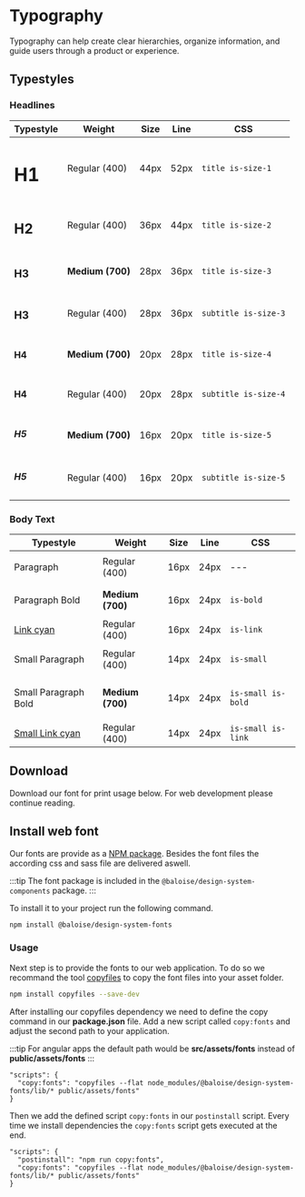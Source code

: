 # Typography

Typography can help create clear hierarchies, organize information, and guide users through a product or experience.

## Typestyles

### Headlines

| Typestyle                                                         | Weight           | Size | Line | CSS                  |
| ----------------------------------------------------------------- | ---------------- | ---- | ---- | -------------------- |
| <div class="bal-app"><h1 class="title is-size-1">H1</h1></div>    | Regular (400)    | 44px | 52px | `title is-size-1`    |
| <div class="bal-app"><h2 class="title is-size-2">H2</h2></div>    | Regular (400)    | 36px | 44px | `title is-size-2`    |
| <div class="bal-app"><h3 class="title is-size-3">H3</h3></div>    | **Medium (700)** | 28px | 36px | `title is-size-3`    |
| <div class="bal-app"><h3 class="subtitle is-size-3">H3</h3></div> | Regular (400)    | 28px | 36px | `subtitle is-size-3` |
| <div class="bal-app"><h4 class="title is-size-4">H4</h4></div>    | **Medium (700)** | 20px | 28px | `title is-size-4`    |
| <div class="bal-app"><h4 class="subtitle is-size-4">H4</h4></div> | Regular (400)    | 20px | 28px | `subtitle is-size-4` |
| <div class="bal-app"><h5 class="title is-size-5">H5</h5></div>    | **Medium (700)** | 16px | 20px | `title is-size-5`    |
| <div class="bal-app"><h5 class="subtitle is-size-5">H5</h5></div> | Regular (400)    | 16px | 20px | `subtitle is-size-5` |

### Body Text

| Typestyle                                                                          | Weight           | Size | Line | CSS                |
| ---------------------------------------------------------------------------------- | ---------------- | ---- | ---- | ------------------ |
| <div class="bal-app"><p>Paragraph</p></div>                                        | Regular (400)    | 16px | 24px | ---                |
| <div class="bal-app"><p class="is-bold">Paragraph Bold</p></div>                   | **Medium (700)** | 16px | 24px | `is-bold`          |
| <div class="bal-app"><a class="is-link" href="">Link cyan</a></div>                | Regular (400)    | 16px | 24px | `is-link`          |
| <div class="bal-app"><p class="is-small">Small Paragraph</p></div>                 | Regular (400)    | 14px | 24px | `is-small`         |
| <div class="bal-app"><p class="is-bold is-small">Small Paragraph Bold</p></div>    | **Medium (700)** | 14px | 24px | `is-small is-bold` |
| <div class="bal-app"><a class="is-link is-small" href="">Small Link cyan</a></div> | Regular (400)    | 14px | 24px | `is-small is-link` |

## Download

Download our font for print usage below. For web development please continue reading.

<ClientOnly>
<docs-link-box title="fonts.zip" subtitle="Our typography files" link="/assets/download/fonts.zip" ></docs-link-box>
</ClientOnly>

## Install web font

Our fonts are provide as a [NPM package](https://www.npmjs.com/package/@baloise/design-system-fonts). Besides the font files the according css and sass file are delivered aswell.

:::tip
The font package is included in the `@baloise/design-system-components` package.
:::

To install it to your project run the following command.

```bash
npm install @baloise/design-system-fonts
```

### Usage

Next step is to provide the fonts to our web application. To do so we recommand the tool [copyfiles](https://www.npmjs.com/package/copyfiles) to copy the font files into your asset folder.

```bash
npm install copyfiles --save-dev
```

After installing our copyfiles dependency we need to define the copy command in our **package.json** file. Add a new script called `copy:fonts` and adjust the second path to your application.

:::tip
For angular apps the default path would be **src/assets/fonts** instead of **public/assets/fonts**
:::

```json{2}
"scripts": {
  "copy:fonts": "copyfiles --flat node_modules/@baloise/design-system-fonts/lib/* public/assets/fonts"
}
```

Then we add the defined script `copy:fonts` in our `postinstall` script. Every time we install dependencies the `copy:fonts` script gets executed at the end.

```json{2}
"scripts": {
  "postinstall": "npm run copy:fonts",
  "copy:fonts": "copyfiles --flat node_modules/@baloise/design-system-fonts/lib/* public/assets/fonts"
}
```
